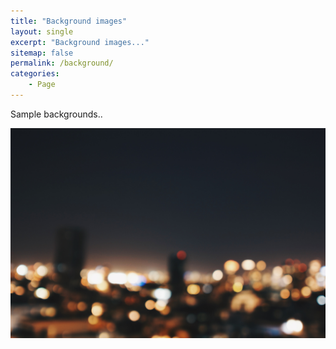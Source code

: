 ```yaml
---
title: "Background images"
layout: single
excerpt: "Background images..."
sitemap: false
permalink: /background/
categories:
    - Page
---
```


Sample backgrounds..

![](/assets/images/gebhartyler-AQpOwYbm_Jg-unsplash.jpeg)
